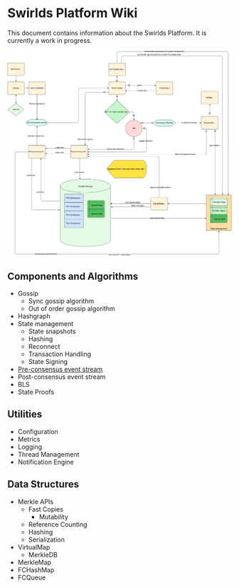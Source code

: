 # Swirlds Platform Wiki

This document contains information about the Swirlds Platform. It is currently a work in progress.

![](./components/preconsensusEventStream.svg)

## Components and Algorithms

- Gossip
  - Sync gossip algorithm
  - Out of order gossip algorithm
- Hashgraph
- State management
  - State snapshots
  - Hashing
  - Reconnect
  - Transaction Handling
  - State Signing
- [Pre-consensus event stream](components/preConsensusEventStream.md)
- Post-consensus event stream
- BLS
- State Proofs

## Utilities

- Configuration
- Metrics
- Logging
- Thread Management
- Notification Engine

## Data Structures

- Merkle APIs
  - Fast Copies
    - Mutability
  - Reference Counting
  - Hashing
  - Serialization
- VirtualMap
  - MerkleDB
- MerkleMap
- FCHashMap
- FCQueue